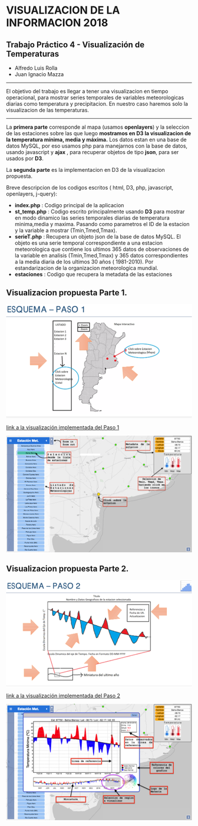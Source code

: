 
# VISUALIZACION DE LA INFORMACION 2018
## Trabajo Práctico 4 - Visualización de Temperaturas 
* Alfredo Luis Rolla 
* Juan Ignacio Mazza 

---
El objetivo del trabajo es llegar a tener una visualizacion en tiempo operacional, para mostrar series temporales de variables meteorologicas diarias como temperatura y precipitacion. En nuestro caso haremos solo la visualizacion de las temperaturas.
***

La **primera parte** corresponde al mapa (usamos **openlayers**) y la seleccion de las estaciones sobre las que luego **mostramos en D3 la visualizacion de la temperatura mínima, media y máxima.**
Los datos estan en una base de datos MySQL, por eso usamos php para manejarnos con la base de datos, usando javascript y **ajax** , para recuperar objetos de tipo **json**, para ser usados por **D3**.

La **segunda parte** es la implementacion en D3 de la visualizacion propuesta.

Breve descripcion de los codigos escritos ( html, D3, php, javascript, openlayers, j-query):

 * **index.php**   : Codigo principal de la aplicacion
 * **st_temp.php** : Codigo escrito principalmente usando **D3** para mostrar en modo dinamico las series temporales diarias de temperatura minima,media y maxima. Pasando como parametros el ID de la estacion y la variable a mostrar (Tmin,Tmed,Tmax).
 * **serieT.php** : Recupera un objeto json de la base de datos MySQL. El objeto es una serie temporal correspondiente a una estacion meteorologica que contiene los ultimos 365 datos de observaciones de la variable en analisis (Tmin,Tmed,Tmax) y 365 datos correspondientes a la media diaria de los ultimos 30 años ( 1981-2010). Por estandarizacion de la organizacion meteorologica mundial.
 * **estaciones** : Codigo que recupera la metadata de las estaciones


## Visualizacion propuesta Parte 1.

![](img/Paso_1.png?raw=true)

[link a la visualización implementada del Paso 1](http://ciclon.cima.fcen.uba.ar/Visu2018/)

![](img/Implementacion_Parte_1.png?raw=true)

## Visualizacion propuesta Parte 2.

![](img/Paso_2.png?raw=true)

[link a la visualización implementada del Paso 2](http://ciclon.cima.fcen.uba.ar/Visu2018/)

![](img/Implementacion_Parte_2.png?raw=true)
